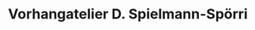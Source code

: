 ---
title: "Vorhangatelier D. Spielmann-Spörri"
url: /wettingen/vorhangatelier-d-spielmann-spoerri/
shop: Allgemein
---